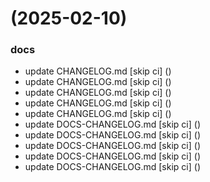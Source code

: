 #  (2025-02-10)


### docs

* update CHANGELOG.md [skip ci] ([](https://github.com/pos-fiap-schepis/gitops-apps/commit/48227a1ac992a270fd733d6d04e6eb9fd7dd1e8f))
* update CHANGELOG.md [skip ci] ([](https://github.com/pos-fiap-schepis/gitops-apps/commit/6dd2d77c6822558a5c73afeac4f8a41b5deff655))
* update CHANGELOG.md [skip ci] ([](https://github.com/pos-fiap-schepis/gitops-apps/commit/b3d2254e9947cb8f78c71be5baef8dbddd665f63))
* update CHANGELOG.md [skip ci] ([](https://github.com/pos-fiap-schepis/gitops-apps/commit/01a308d97a263bded3243a862e71926e755a9fba))
* update CHANGELOG.md [skip ci] ([](https://github.com/pos-fiap-schepis/gitops-apps/commit/efe02e932d168c7c077a8219edbc392111d73ac8))
* update DOCS-CHANGELOG.md [skip ci] ([](https://github.com/pos-fiap-schepis/gitops-apps/commit/885e56c309b765167a1f46f42475006286ad7c23))
* update DOCS-CHANGELOG.md [skip ci] ([](https://github.com/pos-fiap-schepis/gitops-apps/commit/bf4f3fa05bed5ca55b1dd29f636fdbbc31762fa6))
* update DOCS-CHANGELOG.md [skip ci] ([](https://github.com/pos-fiap-schepis/gitops-apps/commit/9bfe52a74f5f724c6b217aaf6594f694db0dc2ee))
* update DOCS-CHANGELOG.md [skip ci] ([](https://github.com/pos-fiap-schepis/gitops-apps/commit/3e38c02f6dc2656fda9583230c1d0b119609ecbf))
* update DOCS-CHANGELOG.md [skip ci] ([](https://github.com/pos-fiap-schepis/gitops-apps/commit/fe4f49b4c0747f4db84a23f5e8fd05165f8f2c5c))



